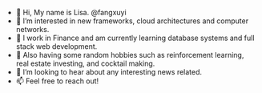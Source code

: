 - 👋 Hi, My name is Lisa. @fangxuyi
- 👀 I’m interested in new frameworks, cloud architectures and computer networks.
- 🌱 I work in Finance and am currently learning database systems and full stack web development.
- 🌱 Also having some random hobbies such as reinforcement learning, real estate investing, and cocktail making.
- 💞️ I’m looking to hear about any interesting news related. 
- 📫 Feel free to reach out!

<!---
fangxuyi/fangxuyi is a ✨ special ✨ repository because its `README.md` (this file) appears on your GitHub profile.
You can click the Preview link to take a look at your changes.
--->
